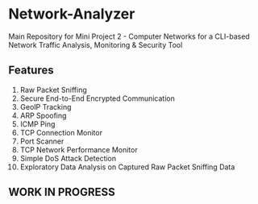 # Network-Analyzer
Main Repository for Mini Project 2 - Computer Networks for a CLI-based Network Traffic Analysis, Monitoring &amp; Security Tool

## Features 
1. Raw Packet Sniffing
2. Secure End-to-End Encrypted Communication
3. GeoIP Tracking
4. ARP Spoofing
5. ICMP Ping
6. TCP Connection Monitor
7. Port Scanner
8. TCP Network Performance Monitor
9. Simple DoS Attack Detection
10. Exploratory Data Analysis on Captured Raw Packet Sniffing Data

## WORK IN PROGRESS 
